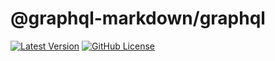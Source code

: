 # @graphql-markdown/graphql

[![Latest Version](https://img.shields.io/npm/v/@graphql-markdown/graphql?style=flat-square)](https://www.npmjs.com/package/@graphql-markdown/graphql)
[![GitHub License](https://img.shields.io/github/license/graphql-markdown/graphql-markdown?style=flat-square)](https://raw.githubusercontent.com/graphql-markdown/graphql-markdown/main/LICENSE)

